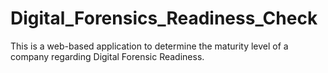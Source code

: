 # Digital_Forensics_Readiness_Check
This is a web-based application to determine the maturity level of a company regarding Digital Forensic Readiness. 
